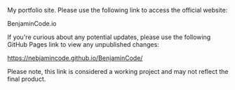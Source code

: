 My portfolio site. Please use the following link to access the official website:

BenjaminCode.io

If you're curious about any potential updates, please use the following GitHub Pages link to view any unpublished changes:

https://nebjamincode.github.io/BenjaminCode/

Please note, this link is considered a working project and may not reflect the final product.